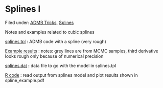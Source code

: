 #  Splines I

Filed under:  [ADMB Tricks][6], [Splines][1]

Notes and examples related to cubic splines

[splines.tpl][2]
:  ADMB code with a spline (very rough)

[Example results][3]
:  notes: grey lines are from MCMC samples, third derivative looks rough only because of numerical precision

[splines.dat][4]
:  data file to go with the model in splines.tpl

[R code][5]
:  read output from splines model and plot results shown in spline_example.pdf


[1]: ./..
[2]: splines.tpl
[3]: spline_example.pdf
[4]: splines.dat
[5]: splines_code.R
[6]: ./../../
